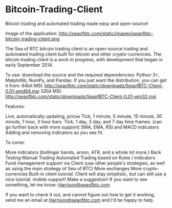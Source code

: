 Bitcoin-Trading-Client
======================

Bitcoin trading and automated trading made easy and open-source!

Image of the application: http://seaofbtc.com/static/images/seaofbtc-bitcoin-trading-client.png

The Sea of BTC bitcoin trading client is an open-source trading and automated trading client built for bitcoin and other crypto-currencies. The bitcoin trading client is a work in progress, with development that began in early September 2014.


To use: download the source and the required dependencies: Python 3+, Matplotlib, NumPy, and Pandas. 
If you just want the distribution, you can get it from: 
64bit MSI: http://seaofbtc.com/static/downloads/SeaofBTC-Client-0.01-amd64.msi
32bit MSI: http://seaofbtc.com/static/downloads/SeaofBTC-Client-0.01-win32.msi


Features:

Live, automatically updating, prices
Tick, 1 minute, 5 minute, 15 minute, 30 minute, 1 hour, 3 hour bars.
Tick, 1 day, 3 day, and 7 day time frames. (can go further back with more support)
SMA, EMA, RSI and MACD indicators
Adding and removing indicators as you see fit.


To come:

More indicators (bollinger bands, aroon, ATR, and a whole lot more.)
Back Testing
Manual Trading
Automated Trading based on Rules / indicators
Fund management support via Client (use other people's strategies, as well as using the main strategy of Sea of BTC)
More exchanges
More crypto-currencies
Built-in client tutorial. Client will stay simplistic, but can still use a nice tutorial.
mobile support!
Make a suggestion! If you want to see something, let me know: Harrison@seaofbtc.com

If you want to check it out, and cannot figure out how to get it working, send me an email at Harrison@seaofbtc.com and I'd be happy to help.
